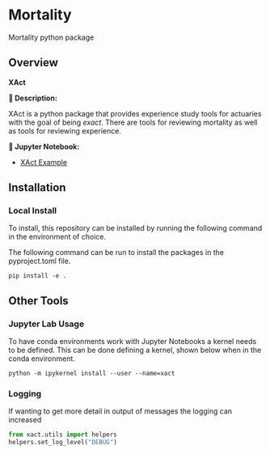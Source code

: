 
# Mortality
Mortality python package

## Overview

**XAct**

**📖 Description:**

XAct is a python package that provides experience study tools for actuaries with the 
goal of being *exact*. There are tools for reviewing mortality as well as tools for 
reviewing experience.

**🔬 Jupyter Notebook:**

- [XAct Example](https://nbviewer.jupyter.org/github/jkoestner/xact/blob/main/notebooks/mortality.ipynb)

## Installation

### Local Install
To install, this repository can be installed by running the following command in 
the environment of choice.

The following command can be run to install the packages in the pyproject.toml file.

```
pip install -e .
```

## Other Tools
### Jupyter Lab Usage

To have conda environments work with Jupyter Notebooks a kernel needs to be defined. This can be done defining a kernel, shown below when
in the conda environment.

```
python -m ipykernel install --user --name=xact
```
### Logging

If wanting to get more detail in output of messages the logging can increased
```python
from xact.utils import helpers
helpers.set_log_level("DEBUG")
```